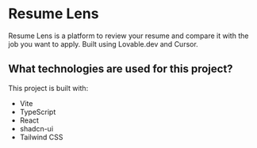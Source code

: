 # Resume Lens

Resume Lens is a platform to review your resume and compare it with the job you want to apply.
Built using Lovable.dev and Cursor.

## What technologies are used for this project?

This project is built with:

- Vite
- TypeScript
- React
- shadcn-ui
- Tailwind CSS
